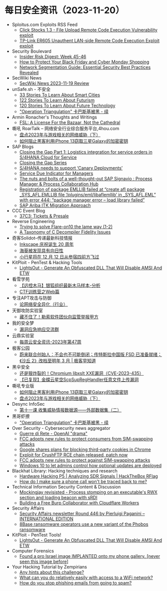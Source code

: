# 每日安全资讯（2023-11-20）

- Sploitus.com Exploits RSS Feed
  - [Click Stocks 1.3 - File Upload Remote Code Execution Vulnerability exploit](https://sploitus.com/exploit?id=1337DAY-ID-39151&utm_source=rss&utm_medium=rss)
  - [TP-Link ER605 Unauthent LAN-side Remote Code Execution Exploit exploit](https://sploitus.com/exploit?id=1337DAY-ID-39152&utm_source=rss&utm_medium=rss)
- Security Boulevard
  - [Insider Risk Digest: Week 45-46](https://securityboulevard.com/2023/11/insider-risk-digest-week-45-46/)
  - [How to Protect Your Black Friday and Cyber Monday Shopping](https://securityboulevard.com/2023/11/how-to-protect-your-black-friday-and-cyber-monday-shopping/)
  - [Network Segmentation Guide: Essential Security Best Practices Revealed](https://securityboulevard.com/2023/11/network-segmentation-guide-essential-security-best-practices-revealed/)
- SecWiki News
  - [SecWiki News 2023-11-19 Review](http://www.sec-wiki.com/?2023-11-19)
- unSafe.sh - 不安全
  - [33 Stories To Learn About Smart Cities](https://buaq.net/go-198992.html)
  - [122 Stories To Learn About Futurism](https://buaq.net/go-198994.html)
  - [120 Stories To Learn About Future Technology](https://buaq.net/go-198993.html)
  - ["Operation Triangulation" 卡巴斯基被黑 - 续](https://buaq.net/go-198968.html)
- Armin Ronacher's Thoughts and Writings
  - [FSL: A License For the Bazaar, Not the Cathedral](http://lucumr.pocoo.org/2023/11/19/cathedral-and-bazaaar-licensing)
- 嘶吼 RoarTalk – 网络安全行业综合服务平台,4hou.com
  - [盘点2023年与游戏相关的网络威胁（下）](https://www.4hou.com/posts/lklJ)
  - [如何阻止黑客利用iPhone 13窃取三星Galaxy的加密密钥](https://www.4hou.com/posts/6xl7)
- SAP Blogs
  - [Closing the Gap Part 1: Logistics integration for service orders in S/4HANA Cloud for Service](https://blogs.sap.com/2023/11/19/logistics-integration-for-service-orders-in-s-4hana-cloud-for-service/)
  - [Closing the Gap Series](https://blogs.sap.com/2023/11/19/closing-the-gap-series/)
  - [S/4HANA needs to support ‘Canary Deployments’](https://blogs.sap.com/2023/11/19/s-4hana-needs-to-support-canary-deployments/)
  - [Service Due Indicator for Managers](https://blogs.sap.com/2023/11/19/status-indicator-for-managers/)
  - [The nuts and bolts of a well-thought-out SAP Signavio : Process Manager & Process Collaboration Hub](https://blogs.sap.com/2023/11/19/the-nuts-and-bolts-of-a-well-thought-out-sap-signavio-process-manager-process-collaboration-hub/)
  - [Registration of package EMLLIB failed at “create afl package _SYS_AFL.EMLLIB file ‘/plugins/eml/libaflemllib’ in _SYS_AFL.EML” with error 444: “package manager error – load library failed”](https://blogs.sap.com/2023/11/19/registration-of-package-emllib-failed-at-create-afl-package-_sys_afl.emllib-file-plugins-eml-libaflemllib-in-_sys_afl.eml-with-error-444-package-manager-error-load-library-failed/)
  - [SAP Ariba ITK Migration Approach](https://blogs.sap.com/2023/11/19/sap-ariba-itk-migration-approach/)
- CCC Event Blog
  - [37C3: Tickets & Presale](https://events.ccc.de/2023/11/19/37c3-tickets-presale/)
- Reverse Engineering
  - [Trying to solve Flare-on10 the lame way (1-2)](https://www.reddit.com/r/ReverseEngineering/comments/17yxb66/trying_to_solve_flareon10_the_lame_way_12/)
  - [A Taxonomy of C Decompiler Fidelity Issues](https://www.reddit.com/r/ReverseEngineering/comments/17yr08w/a_taxonomy_of_c_decompiler_fidelity_issues/)
- 奇客Solidot–传递最新科技情报
  - [Inkscape 庆祝诞生 20 周年](https://www.solidot.org/story?sid=76662)
  - [海葵被发现具有向日性](https://www.solidot.org/story?sid=76661)
  - [小行星将在 12 月 12 日从参宿四前方飞过](https://www.solidot.org/story?sid=76660)
- KitPloit - PenTest & Hacking Tools
  - [LightsOut - Generate An Obfuscated DLL That Will Disable AMSI And ETW](http://www.kitploit.com/2023/11/lightsout-generate-obfuscated-dll-that.html)
- 看雪学苑
  - [【远控木马】银狐组织最新木马样本-分析](https://mp.weixin.qq.com/s?__biz=MjM5NTc2MDYxMw==&mid=2458528787&idx=1&sn=947b0b7f9ade1cbf249f29ee345237e3&chksm=b18d1c9986fa958f377b1b14f33c060ed7495b3d2e9cb7b33f5c4d41686093b31fed10be1735&scene=58&subscene=0#rd)
  - [CTF训练营之Web篇](https://mp.weixin.qq.com/s?__biz=MjM5NTc2MDYxMw==&mid=2458528787&idx=2&sn=113d5c21a4e165a96690bcf94fce0ad9&chksm=b18d1c9986fa958f49768bd9660ebd8c100dd21eeb6e3d607ec36534666aca166b7b49590b7f&scene=58&subscene=0#rd)
- 专注APT攻击与防御
  - [论网络安全异化（行业）](https://micropoor.blogspot.com/2023/11/blog-post_19.html)
- 天御攻防实验室
  - [藏不住了！勒索软件团伙向监管举报甲方](https://mp.weixin.qq.com/s?__biz=MzU0MzgyMzM2Nw==&mid=2247485141&idx=1&sn=b9cb63823c4d64657612f50c98deadc6&chksm=fb04c5bdcc734cab56a2070fc3b32fd23c6211e7418ca8ef83c0a9aebd6310ccdf737285fe67&scene=58&subscene=0#rd)
- 我的安全梦
  - [漏洞应急响应交流群](https://mp.weixin.qq.com/s?__biz=MzU3NDY1NTYyOQ==&mid=2247485818&idx=1&sn=09853feca33cafa8049c73707a6c02d3&chksm=fd2e5498ca59dd8ebbab6477fedea45781dbe1eebf63ef25ef56bd611e2eb2977f3c4af241cc&scene=58&subscene=0#rd)
- 云鼎实验室
  - [每周云安全资讯-2023年第47周](https://mp.weixin.qq.com/s?__biz=MzU3ODAyMjg4OQ==&mid=2247495015&idx=1&sn=166acaff2a4f4e8996457e41dfe39b59&chksm=fd7911e1ca0e98f7d15107e29cbf13d814728ad1dfcc9dd3179614bbd296ef83d2754a77f0d9&scene=58&subscene=0#rd)
- 极客公园
  - [蔚来联合创始人：不会也不可能倒闭；传特斯拉中国版 FSD 已准备就绪；《沙丘 2》改档至明年 3 月 | 极客早知道](https://mp.weixin.qq.com/s?__biz=MTMwNDMwODQ0MQ==&mid=2653021862&idx=1&sn=0def8869262fb4016a33c89fed66b10d&chksm=7e549b1049231206c8d23c0ab8d35d470b1645a70d7584bd8a3a7afc2922a7d310dfbfd2a57a&scene=58&subscene=0#rd)
- 黑伞安全
  - [还是狠炸裂的！Chromium libxslt XXE漏洞（CVE-2023-435）](https://mp.weixin.qq.com/s?__biz=MzU0MzkzOTYzOQ==&mid=2247488317&idx=1&sn=5ef9fd277c1f354a7910b1413f075174&chksm=fb029e65cc751773d44bec5f0710340b1f72ea51ae74a14752fa9f5ac5e598a70105bffbea0e&scene=58&subscene=0#rd)
  - [【已复现】金蝶云星空ScpSupRegHandler任意文件上传漏洞](https://mp.weixin.qq.com/s?__biz=MzU0MzkzOTYzOQ==&mid=2247488317&idx=2&sn=7d9d87eb0cb5c5f8aceded9c79950dc3&chksm=fb029e65cc7517733b40b28c2542b91f14824dd3b58a83b6d48173a920ebfe4311d3b0045899&scene=58&subscene=0#rd)
- 嘶吼专业版
  - [如何阻止黑客利用iPhone 13窃取三星Galaxy的加密密钥](https://mp.weixin.qq.com/s?__biz=MzI0MDY1MDU4MQ==&mid=2247571290&idx=1&sn=2033f4efa7e462397abea25f6f8acf80&chksm=e9140760de638e76e200ed3debf4707969964ce1e454e03273e03bfbd7b669091d87ad4bc598&scene=58&subscene=0#rd)
  - [盘点2023年与游戏相关的网络威胁（下）](https://mp.weixin.qq.com/s?__biz=MzI0MDY1MDU4MQ==&mid=2247571290&idx=2&sn=30613b58a5e1e32c91cf5455e174785e&chksm=e9140760de638e762689c16b2cb9b2358c258d398be6578757725bf936d0a8086c86348cb839&scene=58&subscene=0#rd)
- Desync InfoSec
  - [第十一课 收集威胁情报数据源——外部数据集（二）](https://mp.weixin.qq.com/s?__biz=MzkzMDE3ODc1Mw==&mid=2247487049&idx=1&sn=136e205b2aceb8d3a9fe0ad78aee7e3c&chksm=c27f7de7f508f4f1033528d0bd20e6210512b29b58b6e3ed1510804cb8df6675d9f618829482&scene=58&subscene=0#rd)
- 黑哥虾撩
  - ["Operation Triangulation" 卡巴斯基被黑 - 续](https://mp.weixin.qq.com/s?__biz=Mzg5OTU1NTEwMg==&mid=2247484094&idx=1&sn=938ec5464fe62abb7fbeba906585aa2c&chksm=c050c8cff72741d9d24284d79f3b6714b66b7e9abb41726a7c683f972bb5471dbb2c293b1826&scene=58&subscene=0#rd)
- Over Security - Cybersecurity news aggregator
  - [Guerre di Rete - OpenAI "drama"](https://guerredirete.substack.com/p/guerre-di-rete-openai-drama)
  - [FCC adopts new rules to protect consumers from SIM-swapping attacks](https://www.bleepingcomputer.com/news/security/fcc-adopts-new-rules-to-protect-consumers-from-sim-swapping-attacks/)
  - [Google shares plans for blocking third-party cookies in Chrome](https://www.bleepingcomputer.com/news/google/google-shares-plans-for-blocking-third-party-cookies-in-chrome/)
  - [Exploit for CrushFTP RCE chain released, patch now](https://www.bleepingcomputer.com/news/security/exploit-for-crushftp-rce-chain-released-patch-now/)
  - [FCC adopts new rules to protect against SIM-swapping attacks](https://www.bleepingcomputer.com/news/security/fcc-adopts-new-rules-to-protect-against-sim-swapping-attacks/)
  - [Windows 10 to let admins control how optional updates are deployed](https://www.bleepingcomputer.com/news/microsoft/windows-10-to-let-admins-control-how-optional-updates-are-deployed/)
- Blackhat Library: Hacking techniques and research
  - [Hardware Hacking P5 | Analyzing SDR Signals | HackTheBox RFlag](https://www.reddit.com/r/blackhat/comments/17yxfw7/hardware_hacking_p5_analyzing_sdr_signals/)
  - [How do I make sure a phone call won't be traced back to me?](https://www.reddit.com/r/blackhat/comments/17z8ee4/how_do_i_make_sure_a_phone_call_wont_be_traced/)
- Technical Information Security Content & Discussion
  - [Mockingjay revisisted - Process stomping on an executable's RWX section and loading beacon with sRDI](https://www.reddit.com/r/netsec/comments/17yx1et/mockingjay_revisisted_process_stomping_on_an/)
  - [Building a Free Burp Collaborator with Cloudflare Workers](https://www.reddit.com/r/netsec/comments/17yoyc2/building_a_free_burp_collaborator_with_cloudflare/)
- Security Affairs
  - [Security Affairs newsletter Round 446 by Pierluigi Paganini – INTERNATIONAL EDITION](https://securityaffairs.com/154408/breaking-news/security-affairs-newsletter-round-446-by-pierluigi-paganini-international-edition.html)
  - [8Base ransomware operators use a new variant of the Phobos ransomware](https://securityaffairs.com/154383/malware/8base-ransomware-phobos-ransomware.html)
- KitPloit - PenTest Tools!
  - [LightsOut - Generate An Obfuscated DLL That Will Disable AMSI And ETW](http://www.kitploit.com/2023/11/lightsout-generate-obfuscated-dll-that.html)
- Computer Forensics
  - [Found a pro Israel image IMPLANTED onto my phone gallery. [never seen this image before]](https://www.reddit.com/r/computerforensics/comments/17yrowv/found_a_pro_israel_image_implanted_onto_my_phone/)
- Your Hacking Tutorial by Zempirians
  - [Any hints about this challenge?](https://www.reddit.com/r/HowToHack/comments/17yqg7a/any_hints_about_this_challenge/)
  - [What can you do relatively easily with access to a WiFi network?](https://www.reddit.com/r/HowToHack/comments/17ywj5z/what_can_you_do_relatively_easily_with_access_to/)
  - [How do you stop phishing emails from going to spam?](https://www.reddit.com/r/HowToHack/comments/17yov71/how_do_you_stop_phishing_emails_from_going_to_spam/)
